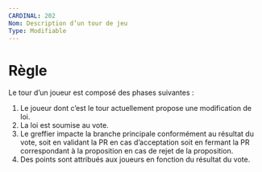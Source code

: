 ```yaml
---
CARDINAL: 202
Nom: Description d’un tour de jeu
Type: Modifiable
---
```


# Règle

Le tour d’un joueur est composé des phases suivantes :

1. Le joueur dont c’est le tour actuellement propose une modification de loi.
2. La loi est soumise au vote.
3. Le greffier impacte la branche principale conformément au résultat du vote, soit en validant la PR en cas d’acceptation soit en fermant la PR correspondant à la proposition en cas de rejet de la proposition.
4. Des points sont attribués aux joueurs en fonction du résultat du vote.

